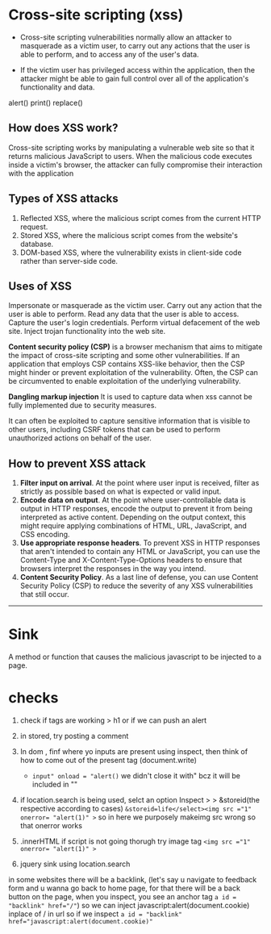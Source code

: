  
# Cross-site scripting (xss)


* Cross-site scripting vulnerabilities normally allow an attacker to masquerade as a victim user, to carry out any actions that the user is able to perform, and to access any of the user's data. 
- If the victim user has privileged access within the application, then the attacker might be able to gain full control over all of the application's functionality and data.


 alert() 
 print()
 replace()

## How does XSS work?

Cross-site scripting works by manipulating a vulnerable web site so that it returns malicious JavaScript to users. When the malicious code executes inside a victim's browser, the attacker can fully compromise their interaction with the application

## Types of XSS attacks

1. Reflected XSS, where the malicious script comes from the current HTTP request.
2. Stored XSS, where the malicious script comes from the website's database.
3. DOM-based XSS, where the vulnerability exists in client-side code rather than server-side code.

## Uses of XSS

Impersonate or masquerade as the victim user.
Carry out any action that the user is able to perform.
Read any data that the user is able to access.
Capture the user's login credentials.
Perform virtual defacement of the web site.
Inject trojan functionality into the web site.

__Content security policy (CSP)__ is a browser mechanism that aims to mitigate the impact of cross-site scripting and some other vulnerabilities. If an application that employs CSP contains XSS-like behavior, then the CSP might hinder or prevent exploitation of the vulnerability. Often, the CSP can be circumvented to enable exploitation of the underlying vulnerability.

__Dangling markup injection__ It is used to capture data when xss cannot be fully implemented due to security measures.

 It can often be exploited to capture sensitive information that is visible to other users, including CSRF tokens that can be used to perform unauthorized actions on behalf of the user.


## How to prevent XSS attack

1. __Filter input on arrival__. At the point where user input is received, filter as strictly as possible based on what is expected or valid input.
2. __Encode data on output__. At the point where user-controllable data is output in HTTP responses, encode the output to prevent it from being interpreted as active content. Depending on the output context, this might require applying combinations of HTML, URL, JavaScript, and CSS encoding.
3. __Use appropriate response headers__. To prevent XSS in HTTP responses that aren't intended to contain any HTML or JavaScript, you can use the Content-Type and X-Content-Type-Options headers to ensure that browsers interpret the responses in the way you intend.
4. __Content Security Policy__. As a last line of defense, you can use Content Security Policy (CSP) to reduce the severity of any XSS vulnerabilities that still occur.

***
# Sink

A method or function that causes the malicious javascript to be injected to a page.

# checks

1. check if tags are working >  h1 or if we can push an alert
2. in stored, try posting a comment
3. In dom , finf where yo inputs are present using inspect, then think of how to come out of the present tag (document.write)
    * `input" onload = "alert()` we didn't close it with" bcz it will be included in ""
4. if location.search is being used, 
 selct an option Inspect >  > &storeid(the respective according to cases) 
 `&storeid=life</select><img src ="1" onerror= "alert(1)" >`
 so in here we purposely makeimg src wrong so that onerror works

5. .innerHTML
if script is not going thorugh try image tag
`<img src ="1" onerror= "alert(1)" >`

6. jquery sink using location.search

in some websites there will be a backlink, (let's say u navigate to feedback form and u wanna go back to home page, for that there will be a back button on the page, when you inspect, you see an anchor tag `a id = "backlink" href="/"`)
so we can inject javascript:alert(document.cookie) inplace of / in url
so if we inspect `a id = "backlink" href="javascript:alert(document.cookie)"`